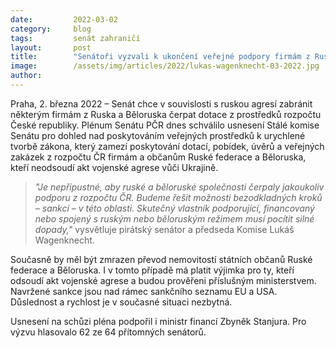 ```yaml
---
date:         2022-03-02
category:     blog
tags:         senát zahraničí 
layout:       post
title:        "Senátoři vyzvali k ukončení veřejné podpory firmám z Ruska a Běloruska, které neodsoudí akt vojenské agrese na Ukrajině"
image:        /assets/img/articles/2022/lukas-wagenknecht-03-2022.jpg
author:       
---
```


Praha, 2. března 2022 – Senát chce v souvislosti s ruskou agresí zabránit některým firmám z Ruska a Běloruska čerpat dotace z prostředků rozpočtu České republiky. Plénum Senátu PČR dnes schválilo usnesení Stálé komise Senátu pro dohled nad poskytováním veřejných prostředků k urychlené tvorbě zákona, který zamezí poskytování dotací, pobídek, úvěrů a veřejných zakázek z rozpočtu ČR firmám a občanům Ruské federace a Běloruska, kteří neodsoudí akt vojenské agrese vůči Ukrajině. 

> *"Je nepřípustné, aby ruské a běloruské společnosti čerpaly jakoukoliv podporu z rozpočtu ČR. Budeme řešit možnosti bezodkladných kroků – sankcí – v této oblasti. Skutečný vlastník podporující, financovaný nebo spojený s ruským nebo běloruským režimem musí pocítit silné dopady,"* vysvětluje pirátský senátor a předseda Komise Lukáš Wagenknecht.

Současně by měl být zmrazen převod nemovitostí státních občanů Ruské federace a Běloruska. I v tomto případě má platit výjimka pro ty, kteří odsoudí akt vojenské agrese a budou prověřeni příslušným ministerstvem. Navržené sankce jsou nad rámec sankčního seznamu EU a USA. Důslednost a rychlost je v současné situaci nezbytná. 

Usnesení na schůzi pléna podpořil i ministr financí Zbyněk Stanjura. Pro výzvu hlasovalo 62 ze 64 přítomných senátorů.

